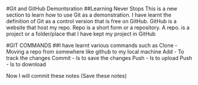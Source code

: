 #Git and GitHub Demontsration
##Learning Never Stops
This is a new section to learn how to use Git as a demonstration.
I have learnt the definition of Git as a control version that is free on GitHub.
GitHub is a website that host my repo. Repo is a short form or a repository.
A repo. is a project or a folder/place that I have kept my project in GitHub

#GIT COMMANDS
##I have learnt various commands such as
Clone - Moving a repo from somewhere like github to my local machine
Add - To track the changes
Commit - Is to save the changes
Push - Is to upload 
Push - Is to download

Now I will commit these notes (Save these notes)
